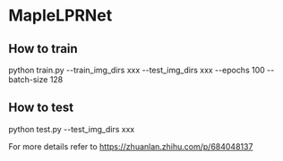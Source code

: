 # MapleLPRNet

## How to train

python train.py --train_img_dirs xxx --test_img_dirs xxx --epochs 100 --batch-size 128

## How to test

python test.py --test_img_dirs xxx 

For more details refer to https://zhuanlan.zhihu.com/p/684048137
